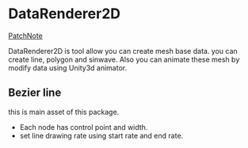 # DataRenderer2D 

[PatchNote](PatchNode.md)

DataRenderer2D is tool allow you can create mesh base data. you can create line, polygon and sinwave. Also you can  animate these mesh by modify data using Unity3d animator.

## Bezier line
this is main asset of this package. 

- Each node has control point and width.
- set line drawing rate using start rate and end rate.

